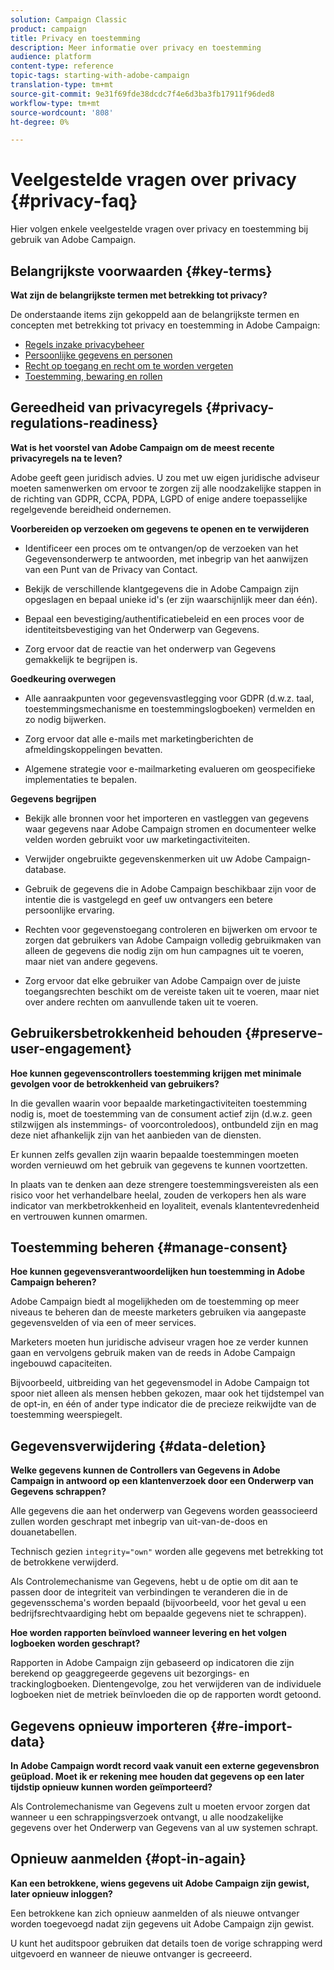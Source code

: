 ```yaml
---
solution: Campaign Classic
product: campaign
title: Privacy en toestemming
description: Meer informatie over privacy en toestemming
audience: platform
content-type: reference
topic-tags: starting-with-adobe-campaign
translation-type: tm+mt
source-git-commit: 9e31f69fde38dcdc7f4e6d3ba3fb17911f96ded8
workflow-type: tm+mt
source-wordcount: '808'
ht-degree: 0%

---
```



# Veelgestelde vragen over privacy {#privacy-faq}

Hier volgen enkele veelgestelde vragen over privacy en toestemming bij gebruik van Adobe Campaign.

## Belangrijkste voorwaarden {#key-terms}

**Wat zijn de belangrijkste termen met betrekking tot privacy?**

De onderstaande items zijn gekoppeld aan de belangrijkste termen en concepten met betrekking tot privacy en toestemming in Adobe Campaign:

* [Regels inzake privacybeheer](../../platform/using/privacy-management.md#privacy-management-regulations)
* [Persoonlijke gegevens en personen](../../platform/using/privacy-and-recommendations.md#personal-data)
* [Recht op toegang en recht om te worden vergeten](../../platform/using/privacy-management.md#right-access-forgotten)
* [Toestemming, bewaring en rollen](../../platform/using/privacy-management.md#consent-retention-roles)

## Gereedheid van privacyregels {#privacy-regulations-readiness}

**Wat is het voorstel van Adobe Campaign om de meest recente privacyregels na te leven?**

Adobe geeft geen juridisch advies. U zou met uw eigen juridische adviseur moeten samenwerken om ervoor te zorgen zij alle noodzakelijke stappen in de richting van GDPR, CCPA, PDPA, LGPD of enige andere toepasselijke regelgevende bereidheid ondernemen.

**Voorbereiden op verzoeken om gegevens te openen en te verwijderen**

* Identificeer een proces om te ontvangen/op de verzoeken van het Gegevensonderwerp te antwoorden, met inbegrip van het aanwijzen van een Punt van de Privacy van Contact.

* Bekijk de verschillende klantgegevens die in Adobe Campaign zijn opgeslagen en bepaal unieke id&#39;s (er zijn waarschijnlijk meer dan één).

* Bepaal een bevestiging/authentificatiebeleid en een proces voor de identiteitsbevestiging van het Onderwerp van Gegevens.

* Zorg ervoor dat de reactie van het onderwerp van Gegevens gemakkelijk te begrijpen is.

**Goedkeuring overwegen**

* Alle aanraakpunten voor gegevensvastlegging voor GDPR (d.w.z. taal, toestemmingsmechanisme en toestemmingslogboeken) vermelden en zo nodig bijwerken.

* Zorg ervoor dat alle e-mails met marketingberichten de afmeldingskoppelingen bevatten.

* Algemene strategie voor e-mailmarketing evalueren om geospecifieke implementaties te bepalen.

**Gegevens begrijpen**

* Bekijk alle bronnen voor het importeren en vastleggen van gegevens waar gegevens naar Adobe Campaign stromen en documenteer welke velden worden gebruikt voor uw marketingactiviteiten.

* Verwijder ongebruikte gegevenskenmerken uit uw Adobe Campaign-database.

* Gebruik de gegevens die in Adobe Campaign beschikbaar zijn voor de intentie die is vastgelegd en geef uw ontvangers een betere persoonlijke ervaring.

* Rechten voor gegevenstoegang controleren en bijwerken om ervoor te zorgen dat gebruikers van Adobe Campaign volledig gebruikmaken van alleen de gegevens die nodig zijn om hun campagnes uit te voeren, maar niet van andere gegevens.

* Zorg ervoor dat elke gebruiker van Adobe Campaign over de juiste toegangsrechten beschikt om de vereiste taken uit te voeren, maar niet over andere rechten om aanvullende taken uit te voeren.

## Gebruikersbetrokkenheid behouden {#preserve-user-engagement}

**Hoe kunnen gegevenscontrollers toestemming krijgen met minimale gevolgen voor de betrokkenheid van gebruikers?**

In die gevallen waarin voor bepaalde marketingactiviteiten toestemming nodig is, moet de toestemming van de consument actief zijn (d.w.z. geen stilzwijgen als instemmings- of voorcontroledoos), ontbundeld zijn en mag deze niet afhankelijk zijn van het aanbieden van de diensten.

Er kunnen zelfs gevallen zijn waarin bepaalde toestemmingen moeten worden vernieuwd om het gebruik van gegevens te kunnen voortzetten.

In plaats van te denken aan deze strengere toestemmingsvereisten als een risico voor het verhandelbare heelal, zouden de verkopers hen als ware indicator van merkbetrokkenheid en loyaliteit, evenals klantentevredenheid en vertrouwen kunnen omarmen.

## Toestemming beheren {#manage-consent}

**Hoe kunnen gegevensverantwoordelijken hun toestemming in Adobe Campaign beheren?**

Adobe Campaign biedt al mogelijkheden om de toestemming op meer niveaus te beheren dan de meeste marketers gebruiken via aangepaste gegevensvelden of via een of meer services.

Marketers moeten hun juridische adviseur vragen hoe ze verder kunnen gaan en vervolgens gebruik maken van de reeds in Adobe Campaign ingebouwd capaciteiten.

Bijvoorbeeld, uitbreiding van het gegevensmodel in Adobe Campaign tot spoor niet alleen als mensen hebben gekozen, maar ook het tijdstempel van de opt-in, en één of ander type indicator die de precieze reikwijdte van de toestemming weerspiegelt.

## Gegevensverwijdering {#data-deletion}

**Welke gegevens kunnen de Controllers van Gegevens in Adobe Campaign in antwoord op een klantenverzoek door een Onderwerp van Gegevens schrappen?**

Alle gegevens die aan het onderwerp van Gegevens worden geassocieerd zullen worden geschrapt met inbegrip van uit-van-de-doos en douanetabellen.

Technisch gezien `integrity="own"` worden alle gegevens met betrekking tot de betrokkene verwijderd.

Als Controlemechanisme van Gegevens, hebt u de optie om dit aan te passen door de integriteit van verbindingen te veranderen die in de gegevensschema&#39;s worden bepaald (bijvoorbeeld, voor het geval u een bedrijfsrechtvaardiging hebt om bepaalde gegevens niet te schrappen).

**Hoe worden rapporten beïnvloed wanneer levering en het volgen logboeken worden geschrapt?**

Rapporten in Adobe Campaign zijn gebaseerd op indicatoren die zijn berekend op geaggregeerde gegevens uit bezorgings- en trackinglogboeken. Dientengevolge, zou het verwijderen van de individuele logboeken niet de metriek beïnvloeden die op de rapporten wordt getoond.

## Gegevens opnieuw importeren {#re-import-data}

**In Adobe Campaign wordt record vaak vanuit een externe gegevensbron geüpload. Moet ik er rekening mee houden dat gegevens op een later tijdstip opnieuw kunnen worden geïmporteerd?**

Als Controlemechanisme van Gegevens zult u moeten ervoor zorgen dat wanneer u een schrappingsverzoek ontvangt, u alle noodzakelijke gegevens over het Onderwerp van Gegevens van al uw systemen schrapt.

## Opnieuw aanmelden {#opt-in-again}

**Kan een betrokkene, wiens gegevens uit Adobe Campaign zijn gewist, later opnieuw inloggen?**

Een betrokkene kan zich opnieuw aanmelden of als nieuwe ontvanger worden toegevoegd nadat zijn gegevens uit Adobe Campaign zijn gewist.

U kunt het auditspoor gebruiken dat details toen de vorige schrapping werd uitgevoerd en wanneer de nieuwe ontvanger is gecreeerd.
